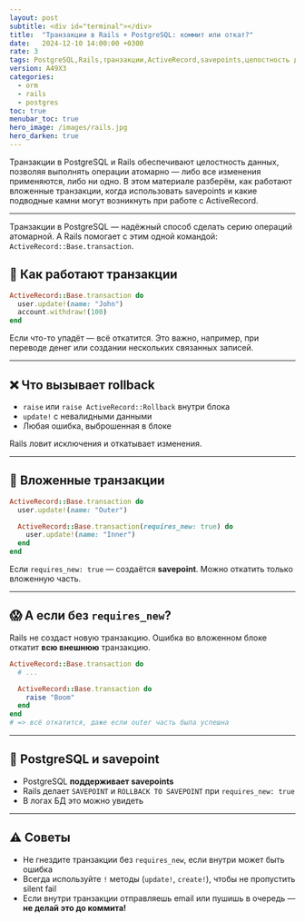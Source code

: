 ```yaml
---
layout: post
subtitle: <div id="terminal"></div>
title:  "Транзакции в Rails + PostgreSQL: коммит или откат?"
date:   2024-12-10 14:00:00 +0300
rate: 3
tags: PostgreSQL,Rails,транзакции,ActiveRecord,savepoints,целостность данных
version: A49X3
categories:
  - orm
  - rails
  - postgres
toc: true
menubar_toc: true
hero_image: /images/rails.jpg
hero_darken: true
---
```

Транзакции в PostgreSQL и Rails обеспечивают целостность данных, позволяя выполнять операции атомарно — либо все изменения применяются, либо ни одно. В этом материале разберём, как работают вложенные транзакции, когда использовать savepoints и какие подводные камни могут возникнуть при работе с ActiveRecord.

---
Транзакции в PostgreSQL — надёжный способ сделать серию операций атомарной. А Rails помогает с этим одной командой: `ActiveRecord::Base.transaction`.

## 🔁 Как работают транзакции

```ruby
ActiveRecord::Base.transaction do
  user.update!(name: "John")
  account.withdraw!(100)
end
````

Если что-то упадёт — всё откатится. Это важно, например, при переводе денег или создании нескольких связанных записей.

---

## ❌ Что вызывает rollback

* `raise` или `raise ActiveRecord::Rollback` внутри блока
* `update!` с невалидными данными
* Любая ошибка, выброшенная в блоке

Rails ловит исключения и откатывает изменения.

---

## 🧬 Вложенные транзакции

```ruby
ActiveRecord::Base.transaction do
  user.update!(name: "Outer")

  ActiveRecord::Base.transaction(requires_new: true) do
    user.update!(name: "Inner")
  end
end
```

Если `requires_new: true` — создаётся **savepoint**. Можно откатить только вложенную часть.

---

## 😱 А если без `requires_new`?

Rails не создаст новую транзакцию. Ошибка во вложенном блоке откатит **всю внешнюю** транзакцию.

```ruby
ActiveRecord::Base.transaction do
  # ...

  ActiveRecord::Base.transaction do
    raise "Boom"
  end
end
# => всё откатится, даже если outer часть была успешна
```

---

## 🧠 PostgreSQL и savepoint

* PostgreSQL **поддерживает savepoints**
* Rails делает `SAVEPOINT` и `ROLLBACK TO SAVEPOINT` при `requires_new: true`
* В логах БД это можно увидеть

---

## ⚠️ Советы

* Не гнездите транзакции без `requires_new`, если внутри может быть ошибка
* Всегда используйте `!` методы (`update!`, `create!`), чтобы не пропустить silent fail
* Если внутри транзакции отправляешь email или пушишь в очередь — **не делай это до коммита!**
